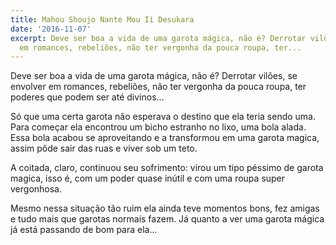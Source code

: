 ```yaml
---
title: Mahou Shoujo Nante Mou Ii Desukara
date: '2016-11-07'
excerpt: Deve ser boa a vida de uma garota mágica, não é? Derrotar vilões, se envolver
  em romances, rebeliões, não ter vergonha da pouca roupa, ter...
---
```




Deve ser boa a vida de uma garota mágica, não é? Derrotar vilões, se envolver em romances, rebeliões, não ter vergonha da pouca roupa, ter poderes que podem ser até divinos…

Só que uma certa garota não esperava o destino que ela teria sendo uma. Para começar ela encontrou um bicho estranho no lixo, uma bola alada. Essa bola acabou se aproveitando e a transformou em uma garota magica, assim pôde sair das ruas e viver sob um teto.

A coitada, claro, continuou seu sofrimento: virou um tipo péssimo de garota magica, isso é, com um poder quase inútil e com uma roupa super vergonhosa.

Mesmo nessa situação tão ruim ela ainda teve momentos bons, fez amigas e tudo mais que garotas normais fazem. Já quanto a ver uma garota mágica já está passando de bom para ela...